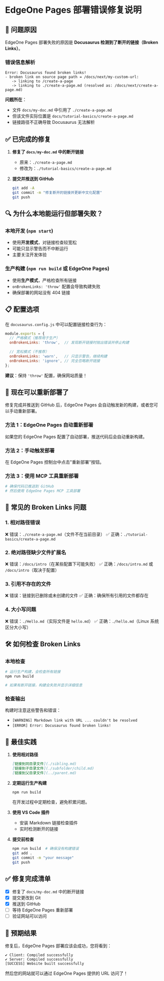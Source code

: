 # EdgeOne Pages 部署错误修复说明

## 🐛 问题原因

EdgeOne Pages 部署失败的原因是 **Docusaurus 检测到了断开的链接（Broken Links）**。

### 错误信息解析

```
Error: Docusaurus found broken links!
- broken link on source page path = /docs/next/my-custom-url:
   -> linking to /create-a-page
   -> linking to ./create-a-page.md (resolved as: /docs/next/create-a-page.md)
```

**问题所在**：
- 文件 `docs/my-doc.md` 中引用了 `./create-a-page.md`
- 但该文件实际位置是 `docs/tutorial-basics/create-a-page.md`
- 链接路径不正确导致 Docusaurus 无法解析

## ✅ 已完成的修复

1. **修复了 `docs/my-doc.md` 中的断开链接**
   - 原来：`./create-a-page.md`
   - 修改为：`./tutorial-basics/create-a-page.md`

2. **提交并推送到 GitHub**
   ```bash
   git add -A
   git commit -m "修复断开的链接并更新中文化配置"
   git push
   ```

## 🔍 为什么本地能运行但部署失败？

### 本地开发 (`npm start`)
- 使用**开发模式**，对链接检查较宽松
- 可能只显示警告而不中断运行
- 主要关注开发体验

### 生产构建 (`npm run build` 或 EdgeOne Pages)
- 使用**生产模式**，严格检查所有链接
- `onBrokenLinks: 'throw'` 配置会导致构建失败
- 确保部署的网站没有 404 链接

## 📋 配置选项

在 `docusaurus.config.js` 中可以配置链接检查行为：

```javascript
module.exports = {
  // 严格模式（推荐用于生产）
  onBrokenLinks: 'throw',  // 发现断开链接时抛出错误并停止构建
  
  // 宽松模式（不推荐）
  onBrokenLinks: 'warn',   // 只显示警告，继续构建
  onBrokenLinks: 'ignore', // 完全忽略断开链接
};
```

**建议**：保持 `'throw'` 配置，确保网站质量！

## 🚀 现在可以重新部署了

修复完成并推送到 GitHub 后，EdgeOne Pages 会自动触发新的构建，或者您可以手动重新部署。

### 方法 1：EdgeOne Pages 自动重新部署
如果您的 EdgeOne Pages 配置了自动部署，推送代码后会自动重新构建。

### 方法 2：手动触发部署
在 EdgeOne Pages 控制台中点击"重新部署"按钮。

### 方法 3：使用 MCP 工具重新部署
```bash
# 确保代码已推送到 GitHub
# 然后使用 EdgeOne Pages MCP 工具部署
```

## 🔧 常见的 Broken Links 问题

### 1. 相对路径错误
❌ 错误：`./create-a-page.md`（文件不在当前目录）
✅ 正确：`./tutorial-basics/create-a-page.md`

### 2. 绝对路径缺少文件扩展名
❌ 错误：`/docs/intro`（在某些配置下可能失败）
✅ 正确：`/docs/intro.md` 或 `/docs/intro`（取决于配置）

### 3. 引用不存在的文件
❌ 错误：链接到已删除或未创建的文件
✅ 正确：确保所有引用的文件都存在

### 4. 大小写问题
❌ 错误：`./Hello.md`（实际文件是 `hello.md`）
✅ 正确：`./hello.md`（Linux 系统区分大小写）

## 🛠️ 如何检查 Broken Links

### 本地检查
```bash
# 运行生产构建，会检查所有链接
npm run build

# 如果有断开链接，构建会失败并显示详细信息
```

### 检查输出
构建时注意这些警告和错误：
- `[WARNING] Markdown link with URL ... couldn't be resolved`
- `[ERROR] Error: Docusaurus found broken links!`

## 📝 最佳实践

1. **使用相对路径**
   ```markdown
   [链接到同目录文件](./sibling.md)
   [链接到子目录文件](./subfolder/child.md)
   [链接到父目录文件](../parent.md)
   ```

2. **定期运行生产构建**
   ```bash
   npm run build
   ```
   在开发过程中定期检查，避免积累问题。

3. **使用 VS Code 插件**
   - 安装 Markdown 链接检查插件
   - 实时检测断开的链接

4. **提交前检查**
   ```bash
   npm run build  # 确保没有构建错误
   git add .
   git commit -m "your message"
   git push
   ```

## ✅ 修复完成清单

- [x] 修复了 `docs/my-doc.md` 中的断开链接
- [x] 提交更改到 Git
- [x] 推送到 GitHub
- [ ] 等待 EdgeOne Pages 重新部署
- [ ] 验证网站可以访问

## 🎉 预期结果

修复后，EdgeOne Pages 部署应该会成功，您将看到：
```
✔ Client: Compiled successfully
✔ Server: Compiled successfully
[SUCCESS] Website built successfully
```

然后您的网站就可以通过 EdgeOne Pages 提供的 URL 访问了！
